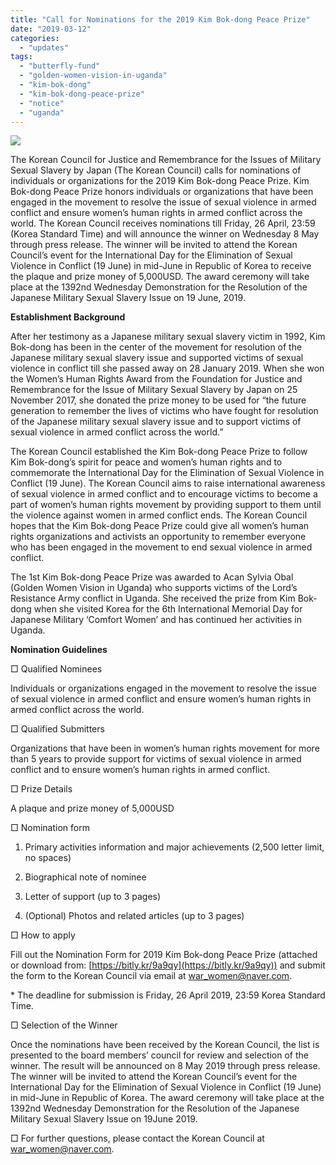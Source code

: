```yaml
---
title: "Call for Nominations for the 2019 Kim Bok-dong Peace Prize"
date: "2019-03-12"
categories: 
  - "updates"
tags: 
  - "butterfly-fund"
  - "golden-women-vision-in-uganda"
  - "kim-bok-dong"
  - "kim-bok-dong-peace-prize"
  - "notice"
  - "uganda"
---
```


![](https://womenandwar.net/kr/wp-content/uploads/2019/03/웹자보.jpeg)

The Korean Council for Justice and Remembrance for the Issues of Military Sexual Slavery by Japan (The Korean Council) calls for nominations of individuals or organizations for the 2019 Kim Bok-dong Peace Prize. Kim Bok-dong Peace Prize honors individuals or organizations that have been engaged in the movement to resolve the issue of sexual violence in armed conflict and ensure women’s human rights in armed conflict across the world. The Korean Council receives nominations till Friday, 26 April, 23:59 (Korea Standard Time) and will announce the winner on Wednesday 8 May through press release. The winner will be invited to attend the Korean Council’s event for the International Day for the Elimination of Sexual Violence in Conflict (19 June) in mid-June in Republic of Korea to receive the plaque and prize money of 5,000USD. The award ceremony will take place at the 1392nd Wednesday Demonstration for the Resolution of the Japanese Military Sexual Slavery Issue on 19 June, 2019.

**Establishment Background**

After her testimony as a Japanese military sexual slavery victim in 1992, Kim Bok-dong has been in the center of the movement for resolution of the Japanese military sexual slavery issue and supported victims of sexual violence in conflict till she passed away on 28 January 2019. When she won the Women’s Human Rights Award from the Foundation for Justice and Remembrance for the Issue of Military Sexual Slavery by Japan on 25 November 2017, she donated the prize money to be used for “the future generation to remember the lives of victims who have fought for resolution of the Japanese military sexual slavery issue and to support victims of sexual violence in armed conflict across the world.”

The Korean Council established the Kim Bok-dong Peace Prize to follow Kim Bok-dong’s spirit for peace and women’s human rights and to commemorate the International Day for the Elimination of Sexual Violence in Conflict (19 June). The Korean Council aims to raise international awareness of sexual violence in armed conflict and to encourage victims to become a part of women’s human rights movement by providing support to them until the violence against women in armed conflict ends. The Korean Council hopes that the Kim Bok-dong Peace Prize could give all women’s human rights organizations and activists an opportunity to remember everyone who has been engaged in the movement to end sexual violence in armed conflict.

The 1st Kim Bok-dong Peace Prize was awarded to Acan Sylvia Obal (Golden Women Vision in Uganda) who supports victims of the Lord’s Resistance Army conflict in Uganda. She received the prize from Kim Bok-dong when she visited Korea for the 6th International Memorial Day for Japanese Military ‘Comfort Women’ and has continued her activities in Uganda.

**Nomination Guidelines**

□ Qualified Nominees

Individuals or organizations engaged in the movement to resolve the issue of sexual violence in armed conflict and ensure women’s human rights in armed conflict across the world.

□ Qualified Submitters

Organizations that have been in women’s human rights movement for more than 5 years to provide support for victims of sexual violence in armed conflict and to ensure women’s human rights in armed conflict.

□ Prize Details

A plaque and prize money of 5,000USD

□ Nomination form

1) Primary activities information and major achievements (2,500 letter limit, no spaces)

2) Biographical note of nominee

3) Letter of support (up to 3 pages)

4) (Optional) Photos and related articles (up to 3 pages)

□ How to apply

Fill out the Nomination Form for 2019 Kim Bok-dong Peace Prize (attached or download from: [https://bitly.kr/9a9qy](https://bitly.kr/9a9qy)) and submit the form to the Korean Council via email at [war\_women@naver.com](mailto:war_women@naver.com).

\* The deadline for submission is Friday, 26 April 2019, 23:59 Korea Standard Time.

□ Selection of the Winner

Once the nominations have been received by the Korean Council, the list is presented to the board members’ council for review and selection of the winner. The result will be announced on 8 May 2019 through press release. The winner will be invited to attend the Korean Council’s event for the International Day for the Elimination of Sexual Violence in Conflict (19 June) in mid-June in Republic of Korea. The award ceremony will take place at the 1392nd Wednesday Demonstration for the Resolution of the Japanese Military Sexual Slavery Issue on 19June 2019.

□ For further questions, please contact the Korean Council at [war\_women@naver.com](mailto:war_women@naver.com).
